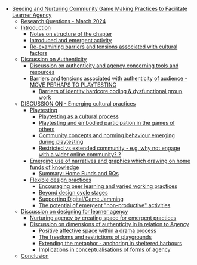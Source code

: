 -   [Seeding and Nurturing Community Game Making Practices to Facilitate
    Learner
    Agency](#seeding-and-nurturing-community-game-making-practices-to-facilitate-learner-agency)
    -   [Research Questions - March
        2024](#research-questions---march-2024)
    -   [Introduction](#introduction)
        -   [Notes on structure of the
            chapter](#notes-on-structure-of-the-chapter)
        -   [Introduced and emergent
            activity](#introduced-and-emergent-activity)
        -   [Re-examining barriers and tensions associated with cultural
            factors](#re-examining-barriers-and-tensions-associated-with-cultural-factors)
    -   [Discussion on Authenticity](#discussion-on-authenticity)
        -   [Discussion on authenticity and agency concerning tools and
            resources](#discussion-on-authenticity-and-agency-concerning-tools-and-resources)
        -   [Barriers and tensions associated with authenticity of
            audience - MOVE PERHAPS TO
            PLAYTESTING](#barriers-and-tensions-associated-with-authenticity-of-audience---move-perhaps-to-playtesting)
            -   [Barriers of identity hardcore coding & dysfunctional
                group
                work](#barriers-of-identity-hardcore-coding-dysfunctional-group-work)
    -   [DISCUSSION ON - Emerging cultural
        practices](#discussion-on---emerging-cultural-practices)
        -   [Playtesting](#playtesting)
            -   [Playtesting as a cultural
                process](#playtesting-as-a-cultural-process)
            -   [Playtesting and embodied participation in the games of
                others](#playtesting-and-embodied-participation-in-the-games-of-others)
            -   [Community concepts and norming behaviour emerging
                during
                playtesting](#community-concepts-and-norming-behaviour-emerging-during-playtesting)
            -   [Restricted vs extended community - e.g. why not engage
                with a wider online community?
                ?](#restricted-vs-extended-community---e.g.-why-not-engage-with-a-wider-online-community)
        -   [Emerging use of narratives and graphics which drawing on
            home funds of
            knowledge](#emerging-use-of-narratives-and-graphics-which-drawing-on-home-funds-of-knowledge)
            -   [Summary: Home Funds and
                RQs](#summary-home-funds-and-rqs)
        -   [Flexible design practices](#flexible-design-practices)
            -   [Encouraging peer learning and varied working
                practices](#encouraging-peer-learning-and-varied-working-practices)
            -   [Beyond design cycle
                stages](#beyond-design-cycle-stages)
            -   [Supporting Digital/Game
                Jamming](#supporting-digitalgame-jamming)
            -   [The potential of emergent "non-productive"
                activities](#the-potential-of-emergent-non-productive-activities)
    -   [Discussion on designing for learner
        agency](#discussion-on-designing-for-learner-agency)
        -   [Nurturing agency by creating space for emergent
            practices](#nurturing-agency-by-creating-space-for-emergent-practices)
        -   [Discussion on dimensions of authenticity in in relation to
            Agency](#discussion-on-dimensions-of-authenticity-in-in-relation-to-agency)
            -   [Positive affective space within a drama
                process](#positive-affective-space-within-a-drama-process)
            -   [The freedoms and restrictions of
                playgrounds](#the-freedoms-and-restrictions-of-playgrounds)
            -   [Extending the metaphor - anchoring in sheltered
                harbours](#extending-the-metaphor---anchoring-in-sheltered-harbours)
            -   [Implications in conceptualisations of forms of
                agency](#implications-in-conceptualisations-of-forms-of-agency)
    -   [Conclusion](#conclusion)

